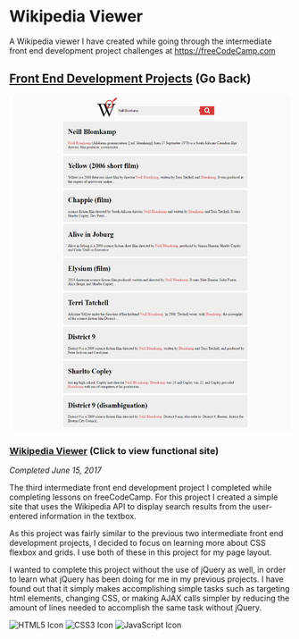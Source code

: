 # Wikipedia Viewer
A Wikipedia viewer I have created while going through the intermediate front end development project challenges at https://freeCodeCamp.com

## [Front End Development Projects](https://github.com/Squibs/freeCodeCamp/tree/master/Front%20End%20Development%20Certification#wikipedia-viewer) (Go Back)

<a href="https://squibs.github.io/wikipedia-viewer/" target="_blank"><img src="img/screenshot-wikipedia-viewer.png" height="600" alt="Screenshot of my Wikipedia viewer project / website"/></a>

### [Wikipedia Viewer](https://squibs.github.io/wikipedia-viewer/) (Click to view functional site)

<em>Completed June 15, 2017</em>

The third intermediate front end development project I completed while completing lessons on freeCodeCamp. For this project I created a simple site that uses the Wikipedia API to display search results from the user-entered information in the textbox. 

As this project was fairly similar to the previous two intermediate front end development projects, I decided to focus on learning more about CSS flexbox and grids. I use both of these in this project for my page layout.

I wanted to complete this project without the use of jQuery as well, in order to learn what jQuery has been doing for me in my previous projects. I have found out that it simply makes accomplishing simple tasks such as targeting html elements, changing CSS, or making AJAX calls simpler by reducing the amount of lines needed to accomplish the same task without jQuery.

<img src="https://cdn.rawgit.com/Squibs/Squibs.github.io/1bdd9917/img/icon-html5.svg" height="40" alt="HTML5 Icon"/>   <img src="https://cdn.rawgit.com/Squibs/Squibs.github.io/1bdd9917/img/icon-css3.svg" height="40" alt="CSS3 Icon"/>     <img src="https://cdn.rawgit.com/Squibs/Squibs.github.io/master/img/icon-javascript.svg" height="40" alt="JavaScript Icon"/>